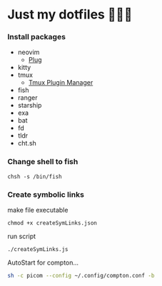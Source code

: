 # Just my dotfiles 👨🏻‍💻

### Install packages

- neovim 
    - [ Plug ]( https://github.com/junegunn/vim-plug )
- kitty
- tmux 
    - [ Tmux Plugin Manager ](https://github.com/tmux-plugins/tpm)
- fish
- ranger
- starship
- exa
- bat
- fd
- tldr
- cht.sh

### Change shell to fish

```
chsh -s /bin/fish
```

### Create symbolic links

make file executable

```
chmod +x createSymLinks.json
```

run script

```
./createSymLinks.js
```

AutoStart for compton...

```bash
sh -c picom --config ~/.config/compton.conf -b
```
